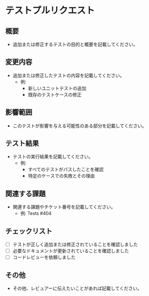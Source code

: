 # テストプルリクエスト

## 概要
- 追加または修正するテストの目的と概要を記載してください。

## 変更内容
- 追加または修正したテストの内容を記載してください。
  - 例: 
    - 新しいユニットテストの追加
    - 既存のテストケースの修正

## 影響範囲
- このテストが影響を与える可能性のある部分を記載してください。

## テスト結果
- テストの実行結果を記載してください。
  - 例: 
    - すべてのテストがパスしたことを確認
    - 特定のケースでの失敗とその理由

## 関連する課題
- 関連する課題やチケット番号を記載してください。
  - 例: Tests #404

## チェックリスト
- [ ] テストが正しく追加または修正されていることを確認しました
- [ ] 必要なドキュメントが更新されていることを確認しました
- [ ] コードレビューを依頼しました

## その他
- その他、レビュアーに伝えたいことがあれば記載してください。
